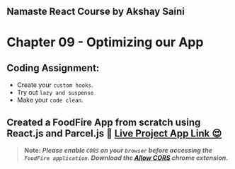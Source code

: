 ## Namaste React Course by Akshay Saini
# Chapter 09 - Optimizing our App


## Coding Assignment:
- Create your `custom hooks`.
- Try out `lazy and suspense`
- Make your `code clean`.


## Created a FoodFire App from scratch using React.js and Parcel.js 🚀 [Live Project App Link 😍](https://foodfire-chapter09.netlify.app/)

> **Note: _Please enable `CORS` on your `browser` before accessing the `FoodFire application`. Download the [Allow CORS](https://chrome.google.com/webstore/detail/allow-cors-access-control/lhobafahddgcelffkeicbaginigeejlf?hl=en) chrome extension._**